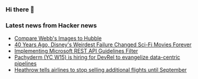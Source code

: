 ### Hi there 👋

<!--
**arashid-sh/arashid-sh** is a ✨ _special_ ✨ repository because its `README.md` (this file) appears on your GitHub profile.

Here are some ideas to get you started:

- 🔭 I’m currently working on ...
- 🌱 I’m currently learning ...
- 👯 I’m looking to collaborate on ...
- 🤔 I’m looking for help with ...
- 💬 Ask me about ...
- 📫 How to reach me: ...
- 😄 Pronouns: ...
- ⚡ Fun fact: ...
-->

### Latest news from Hacker news
<!-- BLOG-POST-LIST:START -->
- [Compare Webb&#39;s Images to Hubble](https://johnedchristensen.github.io/WebbCompare/)
- [40 Years Ago, Disney&#39;s Weirdest Failure Changed Sci-Fi Movies Forever](https://www.fatherly.com/entertainment/tron-40-year-anniversary-disney)
- [Implementing Microsoft REST API Guidelines Filter](https://sergeykibish.com/blog/implementing-microsoft-rest-api-filter/)
- [Pachyderm &lpar;YC W15&rpar; is hiring for DevRel to evangelize data-centric pipelines](https://www.pachyderm.com/careers/#positions)
- [Heathrow tells airlines to stop selling additional flights until September](https://www.headforpoints.com/2022/07/12/heathrow-tells-all-airlines-to-stop-selling-any-flights-until-11th-september/)
<!-- BLOG-POST-LIST:END -->
